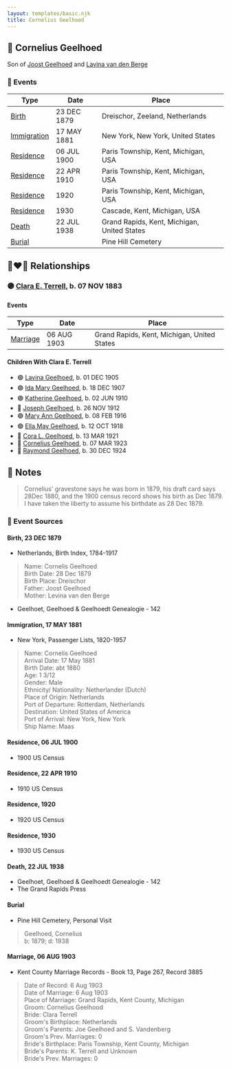 ```yaml
---
layout: templates/basic.njk
title: Cornelius Geelhoed
---
```

## 🔵 Cornelius Geelhoed

Son of [Joost Geelhoed](/people/7/73673934) and [Lavina van den Berge](/people/7/71558365)

### 📆 Events

Type | Date | Place
------ | ------ | ------
[Birth](#event-4dadbe8d-73e6-490f-a25c-63250a3ba82b) | 23 DEC 1879 | Dreischor, Zeeland, Netherlands
[Immigration](#event-c1185c73-495f-41c9-ad7d-6403a2521d5d) | 17 MAY 1881 | New York, New York, United States
[Residence](#event-a0381152-5ba6-436b-8790-efa0e2e7c28e) | 06 JUL 1900 | Paris Township, Kent, Michigan, USA
[Residence](#event-e9301203-e780-4054-a6d5-be4b734b6748) | 22 APR 1910 | Paris Township, Kent, Michigan, USA
[Residence](#event-d6a0df51-4855-43c9-b071-0e1b96989f1d) | 1920 | Paris Township, Kent, Michigan, USA
[Residence](#event-61fb7c43-3b86-4459-957d-d7abfc7a760a) | 1930 | Cascade, Kent, Michigan, USA
[Death](#event-6df75b55-fb5e-4bdf-830d-8c53038b9fd8) | 22 JUL 1938 | Grand Rapids, Kent, Michigan, United States
[Burial](#event-e12857dd-c125-46e8-86b4-4739bf9cad97) |  | Pine Hill Cemetery

## 👩‍❤️‍👨 Relationships

### 🟣 [Clara E. Terrell](/people/6/62490094), b. 07 NOV 1883

#### Events

Type | Date | Place
------ | ------ | ------
[Marriage](#event-03a04103-5781-4f79-bc9a-fb4e4d9b6b29) | 06 AUG 1903 | Grand Rapids, Kent, Michigan, United States
#### Children With Clara E. Terrell
* 🟣 [Lavina Geelhoed](/people/6/61172656), b. 01 DEC 1905
* 🟣 [Ida Mary Geelhoed](/people/1/11612484), b. 18 DEC 1907
* 🟣 [Katherine Geelhoed](/people/9/97434011), b. 02 JUN 1910
* 🔵 [Joseph Geelhoed](/people/1/15410559), b. 26 NOV 1912
* 🟣 [Mary Ann Geelhoed](/people/6/6202111), b. 08 FEB 1916
* 🟣 [Ella May Geelhoed](/people/7/77129056), b. 12 OCT 1918
* 🔵 [Cora L. Geelhoed](/people/9/92397342), b. 13 MAR 1921
* 🔵 [Cornelius Geelhoed](/people/7/7469384), b. 07 MAR 1923
* 🔵 [Raymond Geelhoed](/people/9/98188250), b. 30 DEC 1924
## 📝 Notes
>   
  > Cornelius' gravestone says he was born in 1879, his draft card says 28Dec 1880, and the 1900 census record shows his birth as Dec 1879. I have taken the liberty to assume his birthdate as 28 Dec 1879.
### 📰 Event Sources

#### <a id="event-4dadbe8d-73e6-490f-a25c-63250a3ba82b"></a> Birth, 23 DEC 1879
* Netherlands, Birth Index, 1784-1917
>   
  > Name: Cornelis Geelhoed  
  > Birth Date: 28 Dec 1879  
  > Birth Place: Dreischor  
  > Father: Joost Geelhoed  
  > Mother: Levina van den Berge
* Geelhoet, Geelhoed & Geelhoedt Genealogie  - 142

#### <a id="event-c1185c73-495f-41c9-ad7d-6403a2521d5d"></a> Immigration, 17 MAY 1881
* New York, Passenger Lists, 1820-1957
>   
  > Name: Cornelis Geelhoed  
  > Arrival Date: 17 May 1881  
  > Birth Date: abt 1880  
  > Age: 1 3/12  
  > Gender: Male  
  > Ethnicity/ Nationality: Netherlander (Dutch)  
  > Place of Origin: Netherlands  
  > Port of Departure: Rotterdam, Netherlands  
  > Destination: United States of America  
  > Port of Arrival: New York, New York  
  > Ship Name: Maas

#### <a id="event-a0381152-5ba6-436b-8790-efa0e2e7c28e"></a> Residence, 06 JUL 1900
* 1900 US Census

#### <a id="event-e9301203-e780-4054-a6d5-be4b734b6748"></a> Residence, 22 APR 1910
* 1910 US Census

#### <a id="event-d6a0df51-4855-43c9-b071-0e1b96989f1d"></a> Residence, 1920
* 1920 US Census

#### <a id="event-61fb7c43-3b86-4459-957d-d7abfc7a760a"></a> Residence, 1930
* 1930 US Census

#### <a id="event-6df75b55-fb5e-4bdf-830d-8c53038b9fd8"></a> Death, 22 JUL 1938
* Geelhoet, Geelhoed & Geelhoedt Genealogie  - 142
* The Grand Rapids Press

#### <a id="event-e12857dd-c125-46e8-86b4-4739bf9cad97"></a> Burial
* Pine Hill Cemetery, Personal Visit
>   
  > Geelhoed, Cornelius  
  > b: 1879; d: 1938
#### <a id="event-03a04103-5781-4f79-bc9a-fb4e4d9b6b29"></a> Marriage, 06 AUG 1903
* Kent County Marriage Records  - Book 13, Page 267, Record 3885
>   
  > Date of Record: 6 Aug 1903  
  > Date of Marriage: 6 Aug 1903  
  > Place of Marriage: Grand Rapids, Kent County, Michigan  
  > Groom: Cornelius Geelhood  
  > Bride: Clara Terrell  
  > Groom's Birthplace: Netherlands  
  > Groom's Parents: Joe Geelhoed and S. Vandenberg  
  > Groom's Prev. Marriages: 0  
  > Bride's Birthplace: Paris Township, Kent County, Michigan  
  > Bride's Parents: K. Terrell and Unknown  
  > Bride's Prev. Marriages: 0
